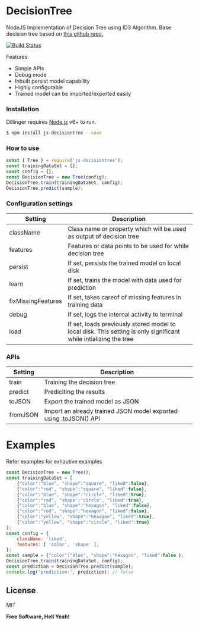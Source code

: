 # DecisionTree
NodeJS Implementation of Decision Tree using ID3 Algorithm. Base decision tree based on [this github repo.](https://github.com/serendipious/nodejs-decision-tree-id3)

[![Build Status](https://travis-ci.org/joemccann/dillinger.svg?branch=master)](https://travis-ci.org/joemccann/dillinger)

Features:

  - Simple APIs
  - Debug mode
  - Inbuilt persist model capability
  - Highly configurable
  - Trained model can be imported/exported easily

### Installation

Dillinger requires [Node.js](https://nodejs.org/) v6+ to run.

```sh
$ npm install js-decisiontree --save
```

### How to use
```js
const { Tree } = require('js-decisiontree');
const trainingDataSet = [];
const config = {};
const DecisionTree = new Tree(config);
DecisionTree.train(trainingDataSet, config);
DecisionTree.predict(sample);
```
### Configuration settings

| Setting | Description |
| ------ | ------ |
| className | Class name or property which will be used as output of decision tree|
| features | Features or data points to be used for while decision tree |
| persist | If set, persists the trained model on local disk |
| learn | If set, trains the model with data used for prediction |
| fixMissingFeatures | If set, takes careof of missing features in training data |
| debug | If set, logs the internal activity to terminal |
| load | If set, loads previously stored model to local disk. This setting is only significant while intializing the tree |

### APIs

| Setting | Description |
| ------ | ------ |
| train | Training the decision tree|
| predict | Prediciting the results |
| toJSON | Export the trained model as JSON |
| fromJSON | Import an already trained JSON model exported using .toJSON() API |

# Examples
 Refer examples for exhautive examples
```js
const DecisionTree = new Tree();
const trainingDataSet = [
    {"color":"blue", "shape":"square", "liked":false},
  	{"color":"red", "shape":"square", "liked":false},
  	{"color":"blue", "shape":"circle", "liked":true},
  	{"color":"red", "shape":"circle", "liked":true},
  	{"color":"blue", "shape":"hexagon", "liked":false},
  	{"color":"red", "shape":"hexagon", "liked":false},
  	{"color":"yellow", "shape":"hexagon", "liked":true},
  	{"color":"yellow", "shape":"circle", "liked":true}
];
const config = {
    className: 'liked',
    features: [ 'color', 'shape' ],
};
const sample = {"color":"blue", "shape":"hexagon", "liked":false }; 
DecisionTree.train(trainingDataSet, config);
const prediction = DecisionTree.predict(sample);
console.log("prediction:", prediction); // false
```

License
----

MIT


**Free Software, Hell Yeah!**
